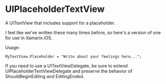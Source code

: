 # UIPlaceholderTextView
A UITextView that includes support for a placeholder.

I feel like we've written these many times before, so here's a version of one for use in Xamarin.iOS.

Usage:

    MyTextView.Placeholder = "Write about your feelings here...";

If you need to use a UITextViewDelegate, be sure to extend UIPlaceholderTextViewDelegate and preserve the behavior of ShouldBeginEditing and EditingEnded.

